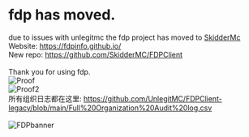 # fdp has moved.
due to issues with unlegitmc the fdp project has moved to [SkidderMc](https://github.com/SkidderMC) <br /> 
Website: https://fdpinfo.github.io/ <br /> 
New repo: https://github.com/SkidderMC/FDPClient <br /> 
<br /> 
Thank you for using fdp.  
![Proof](https://github.com/UnlegitMC/FDPClient-legacy/blob/main/A%20Proof.png)  
![Proof2](https://github.com/UnlegitMC/FDPClient-legacy/blob/main/Another.png)  
所有组织日志都在这里: https://github.com/UnlegitMC/FDPClient-legacy/blob/main/Full%20Organization%20Audit%20log.csv <br />  
![FDPbanner](https://user-images.githubusercontent.com/105464811/177683437-8b768dcf-0e15-4ac4-85f0-2b673c2e8540.png)
